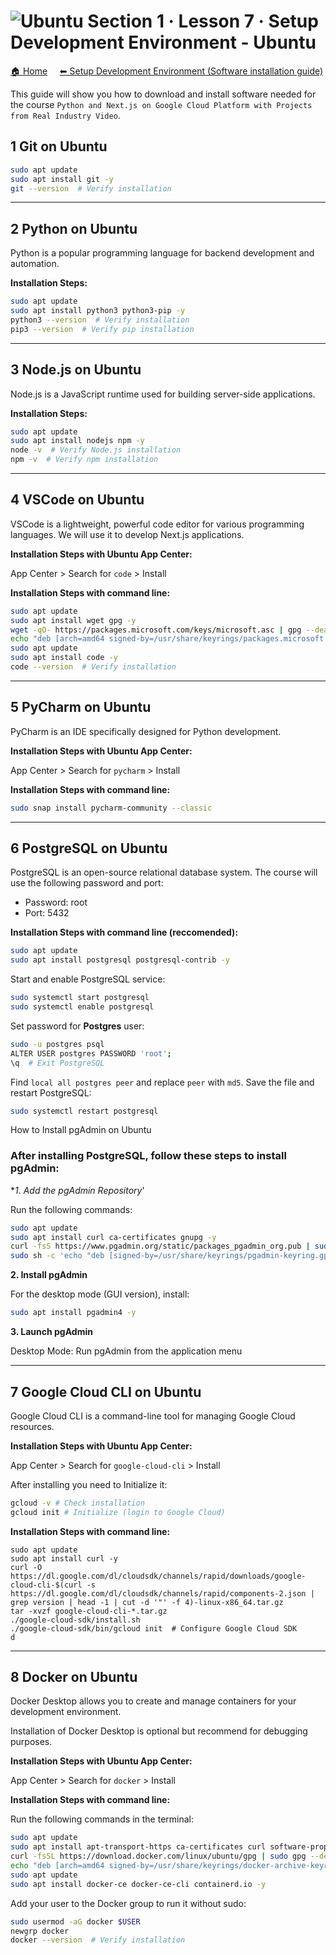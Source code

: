 # ![Ubuntu](https://raw.githubusercontent.com/ditlef9/python-nextjs-postgresql-devsecops-gcp/main/_docs/ubuntu-32x23.png)  Section 1 · Lesson 7 · Setup Development Environment - Ubuntu 

[🏠 Home](../../)
&nbsp; &nbsp;
[⬅ Setup Development Environment (Software installation guide)](../../#%EF%B8%8F-2-setup-development-environment-software-installation-guide)

This guide will show you how to download and install software needed for the course
`Python and Next.js on Google Cloud Platform with Projects from Real Industry Video`.


## 1 Git on Ubuntu

```bash
sudo apt update
sudo apt install git -y
git --version  # Verify installation
```

---

## 2 Python on Ubuntu

Python is a popular programming language for backend development and automation.

**Installation Steps:**

```bash
sudo apt update
sudo apt install python3 python3-pip -y
python3 --version  # Verify installation
pip3 --version  # Verify pip installation
```

---

## 3 Node.js on Ubuntu

Node.js is a JavaScript runtime used for building server-side applications.


**Installation Steps:**

```bash
sudo apt update
sudo apt install nodejs npm -y
node -v  # Verify Node.js installation
npm -v  # Verify npm installation
```

---

## 4 VSCode on Ubuntu

VSCode is a lightweight, powerful code editor for various programming languages. We will use it to develop Next.js applications.

**Installation Steps with Ubuntu App Center:**

App Center > Search for `code` > Install


**Installation Steps with command line:**
```bash
sudo apt update
sudo apt install wget gpg -y
wget -qO- https://packages.microsoft.com/keys/microsoft.asc | gpg --dearmor | sudo tee /usr/share/keyrings/packages.microsoft.gpg > /dev/null
echo "deb [arch=amd64 signed-by=/usr/share/keyrings/packages.microsoft.gpg] https://packages.microsoft.com/repos/code stable main" | sudo tee /etc/apt/sources.list.d/vscode.list
sudo apt update
sudo apt install code -y
code --version  # Verify installation
```


---

## 5 PyCharm on Ubuntu


PyCharm is an IDE specifically designed for Python development.

**Installation Steps with Ubuntu App Center:**

App Center > Search for `pycharm` > Install


**Installation Steps with command line:**


```bash
sudo snap install pycharm-community --classic
```

---

## 6 PostgreSQL on Ubuntu

PostgreSQL is an open-source relational database system. The course will use the following password and port:

* Password: root
* Port: 5432


**Installation Steps with command line (reccomended):**
```bash
sudo apt update
sudo apt install postgresql postgresql-contrib -y
```

Start and enable PostgreSQL service:
```bash
sudo systemctl start postgresql
sudo systemctl enable postgresql
```

Set password for **Postgres** user:
```bash
sudo -u postgres psql
ALTER USER postgres PASSWORD 'root';
\q  # Exit PostgreSQL
```

Find `local all postgres peer` and replace `peer` with `md5`. Save the file and restart PostgreSQL:
```bash
sudo systemctl restart postgresql
```

How to Install pgAdmin on Ubuntu

### After installing PostgreSQL, follow these steps to install pgAdmin:

**1. Add the pgAdmin Repository*'

Run the following commands:

```bash
sudo apt update
sudo apt install curl ca-certificates gnupg -y
curl -fsS https://www.pgadmin.org/static/packages_pgadmin_org.pub | sudo gpg --dearmor -o /usr/share/keyrings/pgadmin-keyring.gpg
sudo sh -c 'echo "deb [signed-by=/usr/share/keyrings/pgadmin-keyring.gpg] https://ftp.postgresql.org/pub/pgadmin/pgadmin4/apt/$(lsb_release -cs) pgadmin4 main" > /etc/apt/sources.list.d/pgadmin4.list && apt update'
```

**2. Install pgAdmin**

For the desktop mode (GUI version), install:
```bash
sudo apt install pgadmin4 -y
```

**3. Launch pgAdmin**

Desktop Mode: Run pgAdmin from the application menu

---

## 7 Google Cloud CLI on Ubuntu

Google Cloud CLI is a command-line tool for managing Google Cloud resources.

**Installation Steps with Ubuntu App Center:**

App Center > Search for `google-cloud-cli` > Install

After installing you need to Initialize it:

```bash
gcloud -v # Check installation
gcloud init # Initialize (login to Google Cloud)
```

**Installation Steps with command line:**

```
sudo apt update
sudo apt install curl -y
curl -O https://dl.google.com/dl/cloudsdk/channels/rapid/downloads/google-cloud-cli-$(curl -s https://dl.google.com/dl/cloudsdk/channels/rapid/components-2.json | grep version | head -1 | cut -d '"' -f 4)-linux-x86_64.tar.gz
tar -xvzf google-cloud-cli-*.tar.gz
./google-cloud-sdk/install.sh
./google-cloud-sdk/bin/gcloud init  # Configure Google Cloud SDK
d
```


---

## 8 Docker on Ubuntu


Docker Desktop allows you to create and manage containers for your development environment.

Installation of Docker Desktop is optional but recommend for debugging purposes.


**Installation Steps with Ubuntu App Center:**

App Center > Search for `docker` > Install


**Installation Steps with command line:**

Run the following commands in the terminal:

```bash
sudo apt update
sudo apt install apt-transport-https ca-certificates curl software-properties-common -y
curl -fsSL https://download.docker.com/linux/ubuntu/gpg | sudo gpg --dearmor -o /usr/share/keyrings/docker-archive-keyring.gpg
echo "deb [arch=amd64 signed-by=/usr/share/keyrings/docker-archive-keyring.gpg] https://download.docker.com/linux/ubuntu $(lsb_release -cs) stable" | sudo tee /etc/apt/sources.list.d/docker.list > /dev/null
sudo apt update
sudo apt install docker-ce docker-ce-cli containerd.io -y
```

Add your user to the Docker group to run it without sudo:

```bash
sudo usermod -aG docker $USER
newgrp docker
docker --version  # Verify installation

```